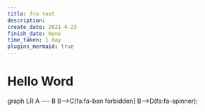 ```yaml
---
title: fro test
description:
create_date: 2021-4-23
finish_date: None
time_taken: 1 day
plugins_mermaid: true
---
```



# Hello Word


<div class="mermaid">
  graph LR
  A --- B
  B-->C[fa:fa-ban forbidden]
  B-->D(fa:fa-spinner);
</div>
